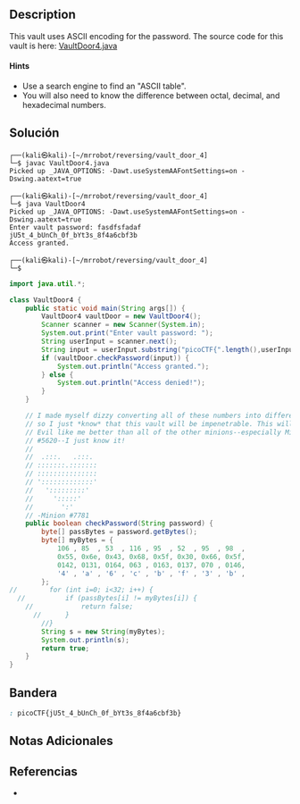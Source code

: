 ## Description

This vault uses ASCII encoding for the password. The source code for this vault is here: [VaultDoor4.java](https://jupiter.challenges.picoctf.org/static/c695ee23309d453a3ef369c34cc1bccb/VaultDoor4.java)
#### Hints
- Use a search engine to find an "ASCII table".
- You will also need to know the difference between octal, decimal, and hexadecimal numbers.
## Solución

```shell
┌──(kali㉿kali)-[~/mrrobot/reversing/vault_door_4]
└─$ javac VaultDoor4.java                 
Picked up _JAVA_OPTIONS: -Dawt.useSystemAAFontSettings=on -Dswing.aatext=true
                                                                                  
┌──(kali㉿kali)-[~/mrrobot/reversing/vault_door_4]
└─$ java VaultDoor4 
Picked up _JAVA_OPTIONS: -Dawt.useSystemAAFontSettings=on -Dswing.aatext=true
Enter vault password: fasdfsfadaf
jU5t_4_bUnCh_0f_bYt3s_8f4a6cbf3b
Access granted.
                                                                                  
┌──(kali㉿kali)-[~/mrrobot/reversing/vault_door_4]
└─$ 

```

```java
import java.util.*;

class VaultDoor4 {
    public static void main(String args[]) {
        VaultDoor4 vaultDoor = new VaultDoor4();
        Scanner scanner = new Scanner(System.in);
        System.out.print("Enter vault password: ");
        String userInput = scanner.next();
        String input = userInput.substring("picoCTF{".length(),userInput.length()-1);
        if (vaultDoor.checkPassword(input)) {
            System.out.println("Access granted.");
        } else {
            System.out.println("Access denied!");
        }
    }

    // I made myself dizzy converting all of these numbers into different bases,
    // so I just *know* that this vault will be impenetrable. This will make Dr.
    // Evil like me better than all of the other minions--especially Minion
    // #5620--I just know it!
    //
    //  .:::.   .:::.
    // :::::::.:::::::
    // :::::::::::::::
    // ':::::::::::::'
    //   ':::::::::'
    //     ':::::'
    //       ':'
    // -Minion #7781
    public boolean checkPassword(String password) {
        byte[] passBytes = password.getBytes();
        byte[] myBytes = {
            106 , 85  , 53  , 116 , 95  , 52  , 95  , 98  ,
            0x55, 0x6e, 0x43, 0x68, 0x5f, 0x30, 0x66, 0x5f,
            0142, 0131, 0164, 063 , 0163, 0137, 070 , 0146,
            '4' , 'a' , '6' , 'c' , 'b' , 'f' , '3' , 'b' ,
        };
//        for (int i=0; i<32; i++) {
  //          if (passBytes[i] != myBytes[i]) {
    //            return false;
      //      }
        //}
        String s = new String(myBytes);
        System.out.println(s);
        return true;
    }
}

```

## Bandera
```css
: picoCTF{jU5t_4_bUnCh_0f_bYt3s_8f4a6cbf3b}
```
## Notas Adicionales



## Referencias
- 